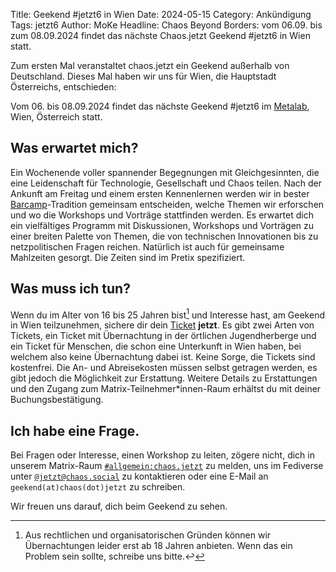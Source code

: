 Title: Geekend #jetzt6 in Wien
Date: 2024-05-15
Category: Ankündigung
Tags: jetzt6
Author: MoKe
Headline: Chaos Beyond Borders: vom 06.09. bis zum 08.09.2024 findet das nächste Chaos.jetzt Geekend #jetzt6 in Wien statt.

Zum ersten Mal veranstaltet chaos.jetzt ein Geekend außerhalb von Deutschland. Dieses Mal haben wir uns für Wien, die Hauptstadt Österreichs, entschieden:

Vom 06. bis 08.09.2024 findet das nächste Geekend #jetzt6 im
[Metalab](https://metalab.at/), Wien, Österreich statt.

## Was erwartet mich?

Ein Wochenende voller spannender Begegnungen mit Gleichgesinnten, die eine Leidenschaft für Technologie, Gesellschaft
und Chaos teilen. Nach der Ankunft am Freitag und einem ersten Kennenlernen werden wir in bester
[Barcamp](https://de.wikipedia.org/wiki/Barcamp)-Tradition gemeinsam entscheiden, welche Themen wir erforschen und
wo die Workshops und Vorträge stattfinden werden. Es erwartet dich ein vielfältiges Programm mit Diskussionen,
Workshops und Vorträgen zu einer breiten Palette von Themen, die von technischen Innovationen bis zu netzpolitischen
Fragen reichen. Natürlich ist auch für gemeinsame Mahlzeiten gesorgt. Die Zeiten sind im Pretix spezifiziert.

## Was muss ich tun?

Wenn du im Alter von 16 bis 25 Jahren bist[^1] und Interesse hast, am Geekend in Wien teilzunehmen, sichere dir
dein [Ticket](http://tickets.chaos.jetzt/jetzt6) **jetzt**. Es gibt zwei Arten von Tickets,
ein Ticket mit Übernachtung in der örtlichen Jugendherberge und
ein Ticket für Menschen, die schon eine Unterkunft in Wien haben, bei welchem also keine Übernachtung dabei ist.
Keine Sorge, die Tickets sind kostenfrei.
Die An- und Abreisekosten müssen selbst getragen werden, es gibt jedoch die Möglichkeit zur Erstattung.
Weitere Details zu Erstattungen und den Zugang zum Matrix-Teilnehmer*innen-Raum erhältst du mit deiner Buchungsbestätigung.

## Ich habe eine Frage.

Bei Fragen oder Interesse, einen Workshop zu leiten, zögere nicht, dich in unserem Matrix-Raum
[`#allgemein:chaos.jetzt`](https://matrix.to/#/#allgemein:chaos.jetzt) zu melden, uns im Fediverse unter
[`@jetzt@chaos.social`](https://chaos.social/@jetzt) zu kontaktieren oder eine E-Mail an `geekend(at)chaos(dot)jetzt` zu schreiben.


Wir freuen uns darauf, dich beim Geekend zu sehen.

[^1]: Aus rechtlichen und organisatorischen Gründen können wir Übernachtungen
    leider erst ab 18 Jahren anbieten. Wenn das ein Problem sein sollte, schreibe uns bitte.↩
